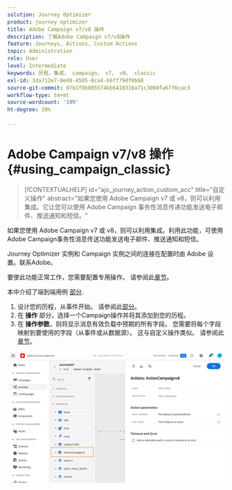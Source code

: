 ```yaml
---
solution: Journey Optimizer
product: journey optimizer
title: Adobe Campaign v7/v8 操作
description: 了解Adobe Campaign v7/v8操作
feature: Journeys, Actions, Custom Actions
topic: Administration
role: User
level: Intermediate
keywords: 历程，集成， campaign， v7， v8， classic
exl-id: 3da712e7-0e08-4585-8ca4-b6ff79df0b68
source-git-commit: 07b1f9b885574bb6418310a71c3060fa67f6cac3
workflow-type: tm+mt
source-wordcount: '199'
ht-degree: 39%

---
```


# Adobe Campaign v7/v8 操作 {#using_campaign_classic}

>[!CONTEXTUALHELP]
>id="ajo_journey_action_custom_acc"
>title="自定义操作"
>abstract="如果您使用 Adobe Campaign v7 或 v8，则可以利用集成。它让您可以使用 Adobe Campaign 事务性消息传递功能发送电子邮件、推送通知和短信。"

如果您使用 Adobe Campaign v7 或 v8，则可以利用集成。利用此功能，可使用Adobe Campaign事务性消息传送功能发送电子邮件、推送通知和短信。

Journey Optimizer 实例和 Campaign 实例之间的连接在配置时由 Adobe 设置。联系Adobe。

要使此功能正常工作，您需要配置专用操作。 请参阅此[章节](../action/acc-action.md)。

本中介绍了端到端用例 [部分](../building-journeys/ajo-ac.md).

1. 设计您的历程，从事件开始。 请参阅此[部分](../building-journeys/journey.md)。
1. 在 **操作** 部分，选择一个Campaign操作并将其添加到您的历程。
1. 在 **操作参数**，则将显示消息有效负载中预期的所有字段。 您需要将每个字段映射到要使用的字段（从事件或从数据源）。 这与自定义操作类似。 请参阅此[章节](../building-journeys/using-custom-actions.md)。

![](assets/accintegration2.png)
